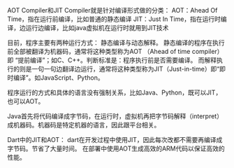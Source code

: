 AOT Compiler和JIT Compiler就是针对编译形式做的分类： 
AOT：Ahead Of Time，指在运行前编译，比如普通的静态编译 
JIT：Just In Time，指在运行时编译，边运行边编译，比如java虚拟机在运行时就用到JIT技术 

目前，程序主要有两种运行方式：
静态编译与动态解释。
静态编译的程序在执行前全部被翻译为机器码，通常将这种类型称为AOT （Ahead of time compiler）即 “提前编译”；如C、C++。判断标准是：程序执行前是否需要编译。
而解释执行的则是一句一句边翻译边运行，通常将这种类型称为JIT（Just-in-time）即“即时编译”。如JavaScript、Python。

程序运行的方式和具体的语言没有强制关系，比如Java、Python，既可以JIT，也可以AOT。

Java首先将代码编译成字节码，在运行时，虚拟机再把字节码解释（interpret）成机器码。机器码是特定机器的语言，因此跟平台相关。

Dart中的JIT和AOT：
dart在开发过程中使用JIT，因此每次改都不需要再编译成字节码。节省了大量时间。
在部署中使用AOT生成高效的ARM代码以保证高效的性能。
